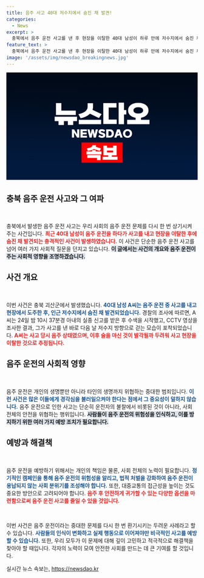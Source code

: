 ```yaml
---
title: 음주 사고 40대 저수지에서 숨진 채 발견!
categories:
  - News
excerpt: >
  충북에서 음주 운전 사고를 낸 후 현장을 이탈한 40대 남성이 하루 만에 저수지에서 숨진 채 발견됐다. 경찰은 음주 사실이 드러날 것을 우려해 도주했을 가능성을 조사 중이다.
feature_text: >
  충북에서 음주 운전 사고를 낸 후 현장을 이탈한 40대 남성이 하루 만에 저수지에서 숨진 채 발견됐다. 경찰은 음주 사실이 드러날 것을 우려해 도주했을 가능성을 조사 중이다.
image: '/assets/img/newsdao_breakingnews.jpg'
---
```


<p><img src="/assets/img/newsdao_breakingnews.jpg" alt="cryptoinkorea 속보" /></p>

<h2 data-ke-size="size26">충북 음주 운전 사고와 그 여파</h2>

<p data-ke-size="size16">&nbsp;</p>

<p>충북에서 발생한 음주 운전 사고는 우리 사회의 음주 운전 문제를 다시 한 번 상기시켜 주는 사건입니다. <b><span style="color: #ee2323;">최근 40대 남성이 음주 운전을 하다가 사고를 내고 현장을 이탈한 후에 숨진 채 발견되는 충격적인 사건이 발생하였습니다.</span></b> 이 사건은 단순한 음주 운전 사고를 넘어 여러 가지 사회적 질문을 던지고 있습니다. <b><span style="background-color: #21538527;">이 글에서는 사건의 개요와 음주 운전이 주는 사회적 영향을 조명하겠습니다.</span></b></p>

<h2 data-ke-size="size26">사건 개요</h2>

<p data-ke-size="size16">&nbsp;</p>

<p>이번 사건은 충북 괴산군에서 발생했습니다. <b><span style="color: #1a5490;">40대 남성 A씨는 음주 운전 중 사고를 내고 현장에서 도주한 후, 인근 저수지에서 숨진 채 발견되었습니다.</span></b> 경찰의 조사에 따르면, A씨는 24일 밤 10시 37분경 아내의 실종 신고를 받은 후 수색을 시작했고, CCTV 영상을 조사한 결과, 그가 사고를 낸 바로 다음 날 저수지 방향으로 걷는 모습이 포착되었습니다. <b><span style="color: #ee2323;">A씨는 사고 당시 음주 상태였으며, 이후 술을 마신 것이 발각될까 두려워 사고 현장을 이탈한 것으로 추정됩니다.</span></b></p>

<h2 data-ke-size="size26">음주 운전의 사회적 영향</h2>

<p data-ke-size="size16">&nbsp;</p>

<p>음주 운전은 개인의 생명뿐만 아니라 타인의 생명까지 위협하는 중대한 범죄입니다. <b><span style="color: #1a5490;">이런 사건은 많은 이들에게 경각심을 불러일으켜야 한다는 점에서 그 중요성이 덜하지 않습니다.</span></b> 음주 운전으로 인한 사고는 단순히 운전자의 불찰에서 비롯된 것이 아니라, 사회 전체의 안전을 위협하는 행위입니다. <b><span style="background-color: #21538527;">사람들이 음주 운전의 위험성을 인식하고, 이를 방지하기 위한 여러 가지 예방 조치가 필요합니다.</span></b></p>

<h2 data-ke-size="size26">예방과 해결책</h2>

<p data-ke-size="size16">&nbsp;</p>

<p>음주 운전을 예방하기 위해서는 개인의 책임은 물론, 사회 전체의 노력이 필요합니다. <b><span style="color: #1a5490;">정기적인 캠페인을 통해 음주 운전의 위험성을 알리고, 법적 처벌을 강화하여 음주 운전이 용납되지 않는 사회 분위기를 조성해야 합니다.</span></b> 또한, 대중교통의 접근성을 높이는 것도 중요한 방안으로 고려되어야 합니다. <b><span style="color: #ee2323;">음주 후 안전하게 귀가할 수 있는 다양한 옵션을 마련함으로써 음주 운전 사고를 줄일 수 있을 것입니다.</span></b></p>

<p data-ke-size="size16">&nbsp;</p>

<p>이번 사건은 음주 운전이라는 중대한 문제를 다시 한 번 환기시키는 두려운 사례라고 할 수 있습니다. <b><span style="color: #1a5490;">사람들의 인식이 변화하고 실제 행동으로 이어져야만 비극적인 사고를 예방할 수 있습니다.</span></b> 또한, 우리 모두가 이 문제에 대해 깊이 고민하고 적극적으로 해결책을 찾아야 할 때입니다. 각자의 노력이 모여 안전한 사회를 만드는 데 큰 기여를 할 것입니다.</p>
실시간 뉴스 속보는, <a href="https://newsdao.kr" rel="dofollow">https://newsdao.kr</a>


